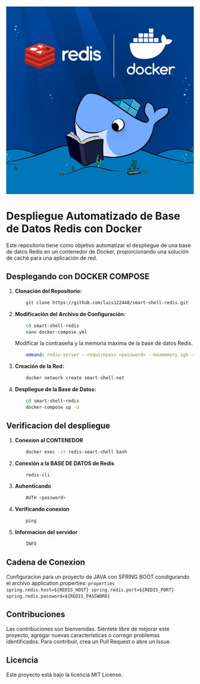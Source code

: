![Logo del Projecto](./resources/logo.png)

# Despliegue Automatizado de Base de Datos Redis con Docker

Este repositorio tiene como objetivo automatizar el despliegue de una base de datos Redis en un contenedor de Docker, proporcionando una solución de caché para una aplicación de red.
  
## Desplegando con DOCKER COMPOSE

1. **Clonación del Repositorio:**
    ```bash
        git clone https://github.com/luis122448/smart-shell-redis.git
    ```

2. **Modificación del Archivo de Configuración:**
    ```bash
        cd smart-shell-redis
        nano docker-compose.yml
    ```
    Modificar la contraseña y la memoria máxima de la base de datos Redis.
    ```yml
        ommand: redis-server --requirepass <password> --maxmemory 1gb --maxmemory-policy volatile-lru
    ```

3. **Creación de la Red:**
    ```bash
        docker network create smart-shell-net
    ```

4. **Despliegue de la Base de Datos:**
    ```bash
        cd smart-shell-redis
        docker-compose up -d
    ```

## Verificacion del despliegue

1. **Conexion al CONTENEDOR**
    ```bash
        docker exec -it redis-smart-shell bash
    ```

2. **Conexión a la BASE DE DATOS de Redis**
    ```bash
        redis-cli
    ```

3. **Auhenticando**
    ```bash
        AUTH <password>
    ```

4. **Verificando conexion**
    ```bash
        ping
    ```

5. **Informacion del servidor**
    ```bash
        INFO
    ```

## Cadena de Conexion
 Configuracion para un proyecto de JAVA con SPRING BOOT condigurando el archivo application.properties:
    ```properties
        spring.redis.host=${REDIS_HOST}
        spring.redis.port=${REDIS_PORT}
        spring.redis.password=${REDIS_PASSWORD}
    ```

## Contribuciones
Las contribuciones son bienvenidas. Siéntete libre de mejorar este proyecto, agregar nuevas características o corregir problemas identificados. Para contribuir, crea un Pull Request o abre un Issue.

## Licencia
Este proyecto está bajo la licencia MIT License.